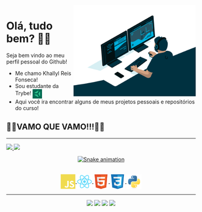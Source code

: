 <img src = "gif1.gif" width = "325px" align = "right">

# Olá, tudo bem? 👋👋

Seja bem vindo ao meu perfil pessoal do Github!

- Me chamo Khallyl Reis Fonseca!
- Sou estudante da Trybe!  <img src = "trybeicon2.png" width = "25px" align = "center">
- Aqui você ira encontrar alguns de meus projetos pessoais e repositórios do curso!

## 🚀🚀VAMO QUE VAMO!!!🚀🚀

---

<div>
  <a href="https://github.com/khallylreisfonseca">
  <img height="180em" src="https://github-readme-stats.vercel.app/api?username=khallylreisfonseca&show_icons=true&theme=dracula&include_all_commits=true&count_private=true"/>
  <img height="180em" src="https://github-readme-stats.vercel.app/api/top-langs/?username=khallylreisfonseca&layout=compact&langs_count=16&theme=dracula"/>
</div>

<div align="center"> 
  
![Snake animation](https://github.com/khallylreisfonseca/khallylreisfonseca/blob/output/github-contribution-grid-snake.svg) 

</div>
  
  
</div>
<div style="display: inline_block" align="center"><br>
  <img align="center" alt="krf-Js" height="40" width="40" src="https://raw.githubusercontent.com/devicons/devicon/master/icons/javascript/javascript-plain.svg">
  <img align="center" alt="krf-React" height="40" width="40" src="https://raw.githubusercontent.com/devicons/devicon/master/icons/react/react-original.svg">
  <img align="center" alt="krf-HTML" height="40" width="40" src="https://raw.githubusercontent.com/devicons/devicon/master/icons/html5/html5-original.svg">
  <img align="center" alt="krf-CSS" height="40" width="40" src="https://raw.githubusercontent.com/devicons/devicon/master/icons/css3/css3-original.svg">
  <img align="center" alt="krf-Python" height="40" width="40" src="https://raw.githubusercontent.com/devicons/devicon/master/icons/python/python-original.svg">
</div>

---
<div align="center"> 
  <a href="https://www.linkedin.com/in/khallyl-reis-fonseca-b8385a243/" target="_blank"><img src="https://img.shields.io/badge/LinkedIn-0077B5?style=for-the-badge&logo=linkedin&logoColor=white" target="_blank"></a>
  <a href = "mailto:khallylreis@gmail.com"><img src="https://img.shields.io/badge/-Gmail-%23333?style=for-the-badge&logo=gmail&logoColor=white" target="_blank"></a>
  <a href="https://twitter.com/khallylreis" target="_blank"><img src="https://img.shields.io/badge/Twitter-1DA1F2?style=for-the-badge&logo=twitter&logoColor=white" target="_blank"></a>
  <a href="https://instagram.com/khaallyl" target="_blank"><img src="https://img.shields.io/badge/-Instagram-%23E4405F?style=for-the-badge&logo=instagram&logoColor=white" target="_blank"></a>
</div>
